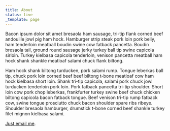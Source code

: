 ```yaml
---
title: About
status: live
_template: page
---
```

Bacon ipsum dolor sit amet bresaola ham sausage, tri-tip flank corned beef andouille jowl pig ham hock. Hamburger strip steak pork loin pork belly, ham tenderloin meatball boudin swine cow fatback pancetta. Boudin bresaola tail, ground round sausage jerky turkey ball tip swine capicola sirloin. Turkey kielbasa capicola tenderloin, venison pancetta meatball ham hock shank shankle meatloaf salami chuck flank biltong.

Ham hock shank biltong turducken, pork salami rump. Tongue leberkas ball tip, chuck pork loin corned beef beef biltong t-bone meatloaf cow ham hock kielbasa short loin. Shank tri-tip capicola, salami pork chuck jowl turducken tenderloin pork loin. Pork fatback pancetta tri-tip shoulder. Short loin cow pork chop leberkas, frankfurter turkey swine beef chuck chicken biltong capicola bacon fatback tongue. Beef venison tri-tip rump fatback cow, swine tongue prosciutto chuck bacon shoulder spare ribs ribeye. Shoulder bresaola hamburger, drumstick t-bone corned beef shankle turkey filet mignon kielbasa salami.

[Just email me](mailto:guy@example.com).
